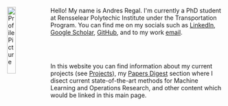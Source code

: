 <img 
src="https://media-exp1.licdn.com/dms/image/C4E03AQElh-ITTP7PmA/profile-displayphoto-shrink_800_800/0/1611160098742?e=1660176000&v=beta&t=KVZUysNwg7cSsFHIFmXRPcrJtGea0DOTvjG-prWUM6I"
alt="Profile Picture"
style="float: left; width: 20%"/> Hello! My name is Andres Regal. I'm currently a PhD student at Rensselear Polytechic Institute under the Transportation Program. You can find me on my socials such as [LinkedIn](https://www.linkedin.com/in/andrés-regal/), [Google Scholar](https://scholar.google.com/citations?user=G0rlo2gAAAAJ&hl=es), [GitHub](https://github.com/a-regal), and to my work [email](regala@rpi.edu).

<br/>
<br/>

In this website you can find information about my current projects (see [Projects](https://a-regal.github.io//projects/index.md)), my [Papers Digest](https://a-regal.github.io//papers_digest/index.md) section where I disect current state-of-the-art methods for Machine Learning and Operations Research, and other content which would be linked in this main page.


